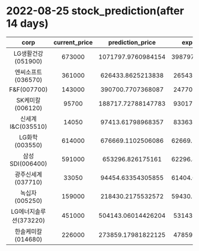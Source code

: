 # 2022-08-25 stock_prediction(after 14 days)

|   corp   |   current_price   |   prediction_price   |   expected_profit   |
|:--------:|:-----------------:|:--------------------:|:-------------------:|
|LG생활건강(051900)|673000|1071797.9760984154|398797.97609841544|
|엔씨소프트(036570)|361000|626433.8625213838|265433.8625213838|
|F&F(007700)|143000|390700.7707368087|247700.7707368087|
|SK케미칼(006120)|95700|188717.72788147783|93017.72788147783|
|신세계 I&C(035510)|14050|97413.61798968357|83363.61798968357|
|LG화학(003550)|614000|676669.1102506086|62669.110250608646|
|삼성SDI(006400)|591000|653296.826175161|62296.826175161055|
|광주신세계(037710)|33050|94454.63354305855|61404.633543058546|
|녹십자(005250)|159000|218430.2175532572|59430.217553257186|
|LG에너지솔루션(373220)|451000|504143.06014426204|53143.06014426204|
|한솔케미칼(014680)|226000|273859.17981822125|47859.17981822125|
